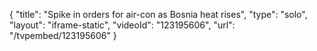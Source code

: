 {
    "title": "Spike in orders for air-con as Bosnia heat rises",
    "type": "solo",
    "layout": "iframe-static",
    "videoId": "123195606",
    "url": "\/tvpembed\/123195606"
}